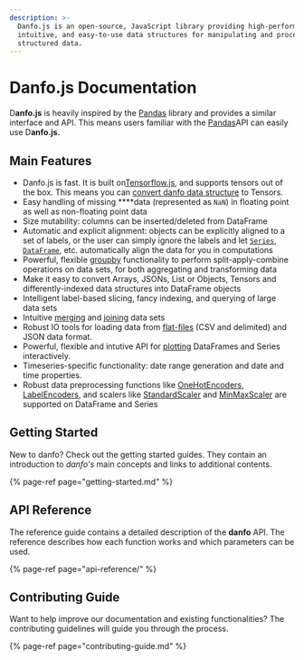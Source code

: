 ```yaml
---
description: >-
  Danfo.js is an open-source, JavaScript library providing high-performance,
  intuitive, and easy-to-use data structures for manipulating and processing
  structured data.
---
```


# Danfo.js Documentation

D**anfo.js** is heavily inspired by the [Pandas](https://pandas.pydata.org/pandas-docs/stable/index.html) library and provides a similar interface and API. This means users familiar with the [Pandas](https://pandas.pydata.org/pandas-docs/stable/index.html)API can easily use D**anfo.js.**

## Main Features

* Danfo.js is fast. It is built on[Tensorflow.js](https://js.tensorflow.org/), and supports tensors out of the box. This means you can [convert danfo data structure](api-reference/dataframe/) to Tensors.
* Easy handling of missing ****data \(represented as `NaN`\) in floating point as well as non-floating point data
* Size mutability: columns can be inserted/deleted from DataFrame
* Automatic and explicit alignment: objects can be explicitly aligned to a set of labels, or the user can simply ignore the labels and let [`Series`](api-reference/series/), [`DataFrame`](api-reference/dataframe/), etc. automatically align the data for you in computations
* Powerful, flexible [groupby](api-reference/groupby/) functionality to perform split-apply-combine operations on data sets, for both aggregating and transforming data
* Make it easy to convert Arrays, JSONs, List or Objects, Tensors and differently-indexed data structures into DataFrame objects
* Intelligent label-based slicing, fancy indexing, and querying of large data sets
* Intuitive [merging](api-reference/general-functions/danfo.merge.md) and [joining](api-reference/general-functions/danfo.concat.md) data sets
* Robust IO tools for loading data from [flat-files](api-reference/input-output/danfo.read_csv.md) \(CSV and delimited\) and JSON data format.
* Powerful, flexible and intutive API for [plotting](https://app.gitbook.com/@jsdata/s/danfojs/~/drafts/-MESZnq3_VBU0EW71MxS/api-reference/plotting) DataFrames and Series interactively.
* Timeseries-specific functionality: date range generation and date and time properties.
* Robust data preprocessing functions like [OneHotEncoders](api-reference/general-functions/danfo.onehotencoder.md), [LabelEncoders](api-reference/general-functions/danfo.labelencoder.md), and scalers like [StandardScaler](api-reference/general-functions/danfo.standardscaler.md) and [MinMaxScaler](api-reference/general-functions/danfo.minmaxscaler.md) are supported on DataFrame and Series

## Getting Started

New to danfo? Check out the getting started guides. They contain an introduction to _danfo's_ main concepts and links to additional contents.

{% page-ref page="getting-started.md" %}

## **API Reference**

The reference guide contains a detailed description of the **danfo** API. The reference describes how each function works and which parameters can be used.

{% page-ref page="api-reference/" %}

## Contributing Guide

Want to help improve our documentation and existing functionalities? The contributing guidelines will guide you through the process.

{% page-ref page="contributing-guide.md" %}
